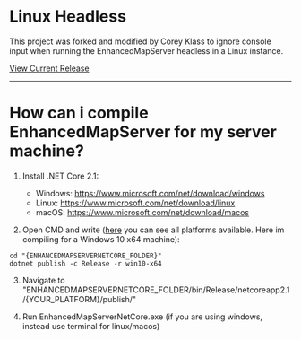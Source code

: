 # Linux Headless

This project was forked and modified by Corey Klass to ignore console input when running the EnhancedMapServer headless in a Linux instance.

[View Current Release](https://github.com/coreyklass/EnhancedMapX/releases/tag/2.0.0)

--------------------------------------

# How can i compile EnhancedMapServer for my server machine?
1. Install .NET Core 2.1:

   - Windows: https://www.microsoft.com/net/download/windows
   - Linux: https://www.microsoft.com/net/download/linux
   - macOS: https://www.microsoft.com/net/download/macos
   
 2. Open CMD and write ([here](https://github.com/dotnet/docs/blob/master/docs/core/rid-catalog.md) you can see all platforms available. Here im compiling for a Windows 10 x64 machine): 
   ```
   cd "{ENHANCEDMAPSERVERNETCORE_FOLDER}"
   dotnet publish -c Release -r win10-x64
   ```
   
 3. Navigate to "ENHANCEDMAPSERVERNETCORE_FOLDER/bin/Release/netcoreapp2.1/{YOUR_PLATFORM}/publish/"
 
 4. Run EnhancedMapServerNetCore.exe (if you are using windows, instead use terminal for linux/macos)
